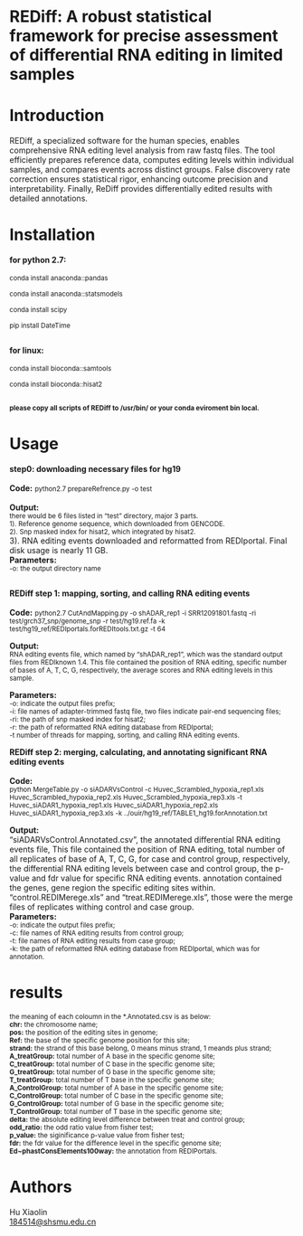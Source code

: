 # REDiff: A robust statistical framework for precise assessment of differential RNA editing in limited samples

Introduction
============
<p align-text="justify"> REDiff,  a specialized software for the human species, enables comprehensive RNA editing level analysis from raw fastq files. The tool efficiently prepares reference data, computes editing levels within individual samples, and compares events across distinct groups. False discovery rate correction ensures statistical rigor, enhancing outcome precision and interpretability. Finally, ReDiff provides differentially edited results with detailed annotations.</p>

Installation
============
**for python 2.7:** <br/> <br/> 
<small>conda install anaconda::pandas <br/> <br/> 
conda install anaconda::statsmodels  <br/> <br/> 
conda install scipy <br/> <br/> 
pip install DateTime <br/> <br/> </small>

**for linux:** <br/> <br/> 
<small>conda install bioconda::samtools <br/> <br/> 
conda install bioconda::hisat2 <br/> <br/> </small>


**<small>please copy all scripts of REDiff to /usr/bin/ or your conda eviroment bin local.</small>**


Usage
============
**step0: downloading necessary files for hg19** <br/> <br/> 
**Code:** <small>python2.7 prepareRefrence.py -o test </small><br/> <br/> 
**Output:** <br/> <small>there would be 6 files listed in “test” directory, major 3 parts. <br/>
1). Reference genome sequence, which downloaded from GENCODE. <br/>
2). Snp masked index for hisat2, which integrated by hisat2. <br/></small>
3). RNA editing events downloaded and reformatted from REDIportal. Final disk usage is nearly 11 GB. <br/>
**Parameters:** <br/>  <small>
-o: the output directory name <br/> <br/> </small>

**REDiff step 1: mapping, sorting, and calling RNA editing events** <br/> <br/> 
**Code:** <small> python2.7 CutAndMapping.py -o shADAR_rep1 -i SRR12091801.fastq -ri test/grch37_snp/genome_snp -r test/hg19.ref.fa -k test/hg19_ref/REDIportals.forREDItools.txt.gz -t 64<br/> <br/>  </small>
**Output:** <br/> <small> RNA editing events file, which named by “shADAR_rep1”, which was the standard output files from REDIknown 1.4. This file contained the position of RNA editing, specific number of bases of A, T, C, G, respectively, the average scores and RNA editing levels in this sample. <br/> <br/>  </small>
**Parameters:** <br/> <small>
-o: indicate the output files prefix; <br/>
-i: file names of adapter-trimmed fastq file, two files indicate pair-end sequencing files;  <br/>
-ri: the path of snp masked index for hisat2;  <br/>
-r: the path of reformatted RNA editing database from REDIportal;  <br/>
-t number of threads for mapping, sorting, and calling RNA editing events.<br/> <br/>  </small>
**REDiff step 2: merging, calculating, and annotating significant RNA editing events**<br/> <br/> 
**Code:** <small> <br/> python MergeTable.py -o siADARVsControl -c Huvec_Scrambled_hypoxia_rep1.xls Huvec_Scrambled_hypoxia_rep2.xls Huvec_Scrambled_hypoxia_rep3.xls  -t Huvec_siADAR1_hypoxia_rep1.xls Huvec_siADAR1_hypoxia_rep2.xls Huvec_siADAR1_hypoxia_rep3.xls -k ../ouir/hg19_ref/TABLE1_hg19.forAnnotation.txt  <br/> <br/>  </small>
**Output:**<br/> 
“siADARVsControl.Annotated.csv”, the annotated differential RNA editing events file, This file contained the position of RNA editing, total number of all replicates of base of A, T, C, G, for case and control group, respectively, the differential RNA editing levels between case and control group, the p-value and fdr value for specific RNA editing events. annotation contained the genes, gene region the specific editing sites within. <br/>
“control.REDIMerege.xls” and “treat.REDIMerege.xls”, those were the merge files of replicates withing control and case group. <br/>
**Parameters:** <br/> <small> -o: indicate the output files prefix; <br/>
-c: file names of RNA editing results from control group; <br/>
-t: file names of RNA editing results from case group;<br/>
-k: the path of reformatted RNA editing database from REDIportal, which was for annotation.  </small>

results 
=======

<small> the meaning of each coloumn in the *.Annotated.csv is as below:<br/>
**chr:** the chromosome name;<br/>
**pos:** the position of the editing sites in genome;<br/>
**Ref:** the base of the specific genome position for this site;<br/>
**strand:** the strand of this base belong, 0 means minus strand, 1 meands plus strand;<br/>
**A_treatGroup:** total number of A base in the specific genome  site;<br/>
**C_treatGroup:** total number of C base in the specific genome  site;<br/>
**G_treatGroup:** total number of G base in the specific genome  site;<br/>
**T_treatGroup:** total number of T base in the specific genome  site;<br/>
**A_ControlGroup:** total number of A base in the specific genome  site;<br/>
**C_ControlGroup:** total number of C base in the specific genome  site;<br/>
**G_ControlGroup:** total number of G base in the specific genome  site;<br/>
**T_ControlGroup:** total number of T base in the specific genome  site;<br/>
**delta:** the absolute editing level difference between treat and control group;<br/>
**odd_ratio:** the odd ratio value from fisher test;<br/>
**p_value:** the siginificance p-value value from fisher test;<br/>
**fdr:** the fdr value for the difference level in the specific genome site;<br/>
**Ed~phastConsElements100way:** the annotation from REDIPortals.<br/>  </small>

Authors
=======
Hu Xiaolin<br/>
184514@shsmu.edu.cn<br/>



